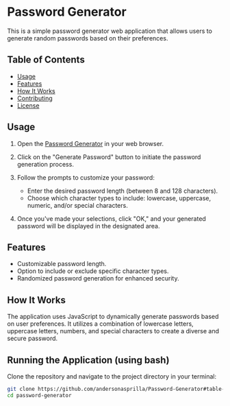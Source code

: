 # Password Generator

This is a simple password generator web application that allows users to generate random passwords based on their preferences.

## Table of Contents
- [Usage](#usage)
- [Features](#features)
- [How It Works](#how-it-works)
- [Contributing](#contributing)
- [License](#license)

## Usage

1. Open the [Password Generator](https://github.com/andersonasprilla/Password-Generator#table-of-contents) in your web browser.

2. Click on the "Generate Password" button to initiate the password generation process.

3. Follow the prompts to customize your password:
   - Enter the desired password length (between 8 and 128 characters).
   - Choose which character types to include: lowercase, uppercase, numeric, and/or special characters.

4. Once you've made your selections, click "OK," and your generated password will be displayed in the designated area.

## Features

- Customizable password length.
- Option to include or exclude specific character types.
- Randomized password generation for enhanced security.

## How It Works

The application uses JavaScript to dynamically generate passwords based on user preferences. It utilizes a combination of lowercase letters, uppercase letters, numbers, and special characters to create a diverse and secure password.

## Running the Application (using bash)

Clone the repository and navigate to the project directory in your terminal:

```bash
git clone https://github.com/andersonasprilla/Password-Generator#table-of-contents
cd password-generator
